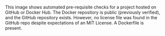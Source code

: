 This image shows automated pre-requisite checks for a project hosted on GitHub or Docker Hub. The Docker repository is public (previously verified), and the GitHub repository exists. However, no license file was found in the GitHub repo despite expectations of an MIT License. A Dockerfile is present.